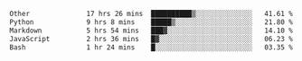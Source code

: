 <!--START_SECTION:waka-->

```txt
Other              17 hrs 26 mins  ██████████▒░░░░░░░░░░░░░░   41.61 %
Python             9 hrs 8 mins    █████▒░░░░░░░░░░░░░░░░░░░   21.80 %
Markdown           5 hrs 54 mins   ███▓░░░░░░░░░░░░░░░░░░░░░   14.10 %
JavaScript         2 hrs 36 mins   █▓░░░░░░░░░░░░░░░░░░░░░░░   06.23 %
Bash               1 hr 24 mins    █░░░░░░░░░░░░░░░░░░░░░░░░   03.35 %
```

<!--END_SECTION:waka--> 
 
